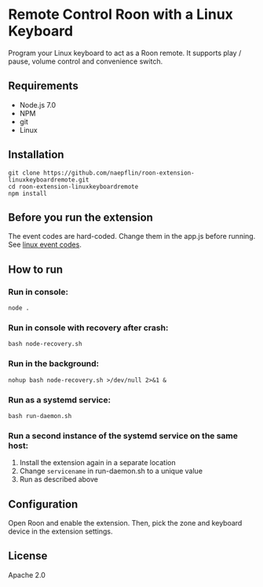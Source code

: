 # Remote Control Roon with a Linux Keyboard

Program your Linux keyboard to act as a Roon remote. It supports play / pause, volume control and convenience switch.

## Requirements

- Node.js 7.0
- NPM
- git
- Linux

## Installation

```
git clone https://github.com/naepflin/roon-extension-linuxkeyboardremote.git
cd roon-extension-linuxkeyboardremote
npm install
```

## Before you run the extension

The event codes are hard-coded. Change them in the app.js before running. See [linux event codes](https://github.com/torvalds/linux/blob/master/include/uapi/linux/input-event-codes.h).


## How to run

### Run in console:

`node .`

### Run in console with recovery after crash:

`bash node-recovery.sh`

### Run in the background:

`nohup bash node-recovery.sh >/dev/null 2>&1 &`

### Run as a systemd service:

`bash run-daemon.sh`

### Run a second instance of the systemd service on the same host:

1. Install the extension again in a separate location
2. Change `servicename` in run-daemon.sh to a unique value 
3. Run as described above


## Configuration

Open Roon and enable the extension. Then, pick the zone and keyboard device in the extension settings.

## License

Apache 2.0
